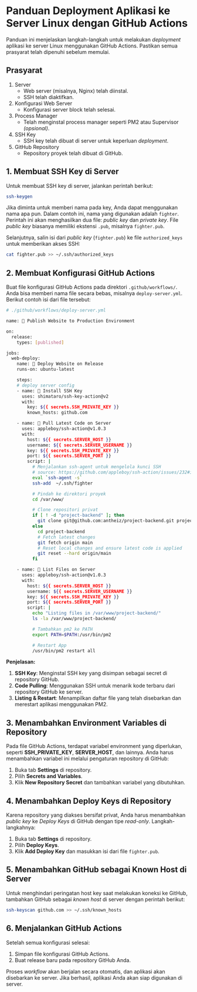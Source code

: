 # Panduan Deployment Aplikasi ke Server Linux dengan GitHub Actions

Panduan ini menjelaskan langkah-langkah untuk melakukan _deployment_ aplikasi ke server Linux menggunakan GitHub Actions. Pastikan semua prasyarat telah dipenuhi sebelum memulai.

## Prasyarat

1. Server
    - Web server (misalnya, Nginx) telah diinstal.
    - SSH telah diaktifkan.
2. Konfigurasi Web Server
    - Konfigurasi server block telah selesai.
3. Process Manager
    - Telah menginstal process manager seperti PM2 atau Supervisor _(opsional)_.
4. SSH Key
    - SSH key telah dibuat di server untuk keperluan _deployment_.
5. GitHub Repository
    - Repository proyek telah dibuat di GitHub.

## 1. Membuat SSH Key di Server

Untuk membuat SSH key di server, jalankan perintah berikut:

```sh
ssh-keygen
```

Jika diminta untuk memberi nama pada key, Anda dapat menggunakan nama apa pun. Dalam contoh ini, nama yang digunakan adalah `fighter`. Perintah ini akan menghasilkan dua file: _public key_ dan _private key_. File _public key_ biasanya memiliki ekstensi `.pub`, misalnya `fighter.pub`.

Selanjutnya, salin isi dari _public key_ (`fighter.pub`) ke file `authorized_keys` untuk memberikan akses SSH:

```sh
cat fighter.pub >> ~/.ssh/authorized_keys
```

## 2. Membuat Konfigurasi GitHub Actions

Buat file konfigurasi GitHub Actions pada direktori `.github/workflows/`. Anda bisa memberi nama file secara bebas, misalnya `deploy-server.yml`. Berikut contoh isi dari file tersebut:

```sh
# ./github/workflows/deploy-server.yml

name: 🚀 Publish Website to Production Environment

on:
  release:
    types: [published]

jobs:
  web-deploy:
    name: 🚀 Deploy Website on Release
    runs-on: ubuntu-latest

    steps:
    # deploy server config
    - name: 🔐 Install SSH Key
      uses: shimataro/ssh-key-action@v2
      with:
        key: ${{ secrets.SSH_PRIVATE_KEY }}
        known_hosts: github.com

    - name: 📂 Pull Latest Code on Server   
      uses: appleboy/ssh-action@v1.0.3
      with:
        host: ${{ secrets.SERVER_HOST }}
        username: ${{ secrets.SERVER_USERNAME }}
        key: ${{ secrets.SSH_PRIVATE_KEY }}
        port: ${{ secrets.SERVER_PORT }}
        script: |
          # Menjalankan ssh-agent untuk mengelola kunci SSH
          # source: https://github.com/appleboy/ssh-action/issues/232#issuecomment-1849260489
          eval `ssh-agent -s`
          ssh-add  ~/.ssh/fighter

          # Pindah ke direktori proyek
          cd /var/www/

          # Clone repositori privat
          if [ ! -d "project-backend" ]; then
            git clone git@github.com:antheiz/project-backend.git project-backend
          else
            cd project-backend
            # Fetch latest changes
            git fetch origin main
            # Reset local changes and ensure latest code is applied
            git reset --hard origin/main
          fi

    - name: 🧹 List Files on Server
      uses: appleboy/ssh-action@v1.0.3
      with:
        host: ${{ secrets.SERVER_HOST }}
        username: ${{ secrets.SERVER_USERNAME }}
        key: ${{ secrets.SSH_PRIVATE_KEY }}
        port: ${{ secrets.SERVER_PORT }}
        script: |
          echo "Listing files in /var/www/project-backend/"
          ls -la /var/www/project-backend/

          # Tambahkan pm2 ke PATH
          export PATH=$PATH:/usr/bin/pm2

          # Restart App
          /usr/bin/pm2 restart all
```

**Penjelasan:**

1. **SSH Key**: Menginstal SSH key yang disimpan sebagai secret di repository GitHub.
2. **Code Pulling**: Menggunakan SSH untuk menarik kode terbaru dari repository GitHub ke server.
3. **Listing & Restart**: Menampilkan daftar file yang telah disebarkan dan merestart aplikasi menggunakan PM2.

## 3. Menambahkan Environment Variables di Repository

Pada file GitHub Actions, terdapat variabel environment yang diperlukan, seperti **SSH_PRIVATE_KEY**, **SERVER_HOST**, dan lainnya. Anda harus menambahkan variabel ini melalui pengaturan repository di GitHub:

1. Buka tab **Settings** di repository.
2. Pilih **Secrets and Variables**.
3. Klik **New Repository Secret** dan tambahkan variabel yang dibutuhkan.

## 4. Menambahkan Deploy Keys di Repository

Karena repository yang diakses bersifat privat, Anda harus menambahkan _public key_ ke _Deploy Keys_ di GitHub dengan tipe _read-only_. Langkah-langkahnya:

1. Buka tab **Settings** di repository.
2. Pilih **Deploy Keys**.
3. Klik **Add Deploy Key** dan masukkan isi dari file `fighter.pub`.

## 5. Menambahkan GitHub sebagai Known Host di Server

Untuk menghindari peringatan host key saat melakukan koneksi ke GitHub, tambahkan GitHub sebagai _known host_ di server dengan perintah berikut:

```sh
ssh-keyscan github.com >> ~/.ssh/known_hosts
```

## 6. Menjalankan GitHub Actions

Setelah semua konfigurasi selesai:

1. Simpan file konfigurasi GitHub Actions.
2. Buat release baru pada repository GitHub Anda.

Proses _workflow_ akan berjalan secara otomatis, dan aplikasi akan disebarkan ke server. Jika berhasil, aplikasi Anda akan siap digunakan di server.
